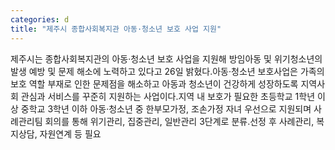 ```yaml
---
categories: d
title: "제주시 종합사회복지관 아동·청소년 보호 사업 지원"
---
```

제주시는 종합사회복지관의 아동·청소년 보호 사업을 지원해 방임아동 및 위기청소년의 발생 예방 및 문제 해소에 노력하고 있다고 26일 밝혔다.아동·청소년 보호사업은 가족의 보호 역할 부재로 인한 문제점을 해소하고 아동과 청소년이 건강하게 성장하도록 지역사회 관심과 서비스를 꾸준히 지원하는 사업이다.지역 내 보호가 필요한 초등학교 1학년 이상 중학교 3학년 이하 아동·청소년 중 한부모가정, 조손가정 자녀 우선으로 지원되며 사례관리팀 회의를 통해 위기관리, 집중관리, 일반관리 3단계로 분류․선정 후 사례관리, 복지상담, 자원연계 등 필요